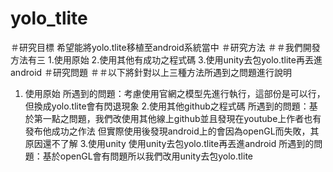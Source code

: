 # yolo_tlite
＃研究目標
希望能將yolo.tlite移植至android系統當中
＃研究方法
＃＃我們開發方法有三
1.使用原始
2.使用其他有成功之程式碼
3.使用unity去包yolo.tlite再丟進android
＃研究問題
＃＃以下將針對以上三種方法所遇到之問題進行說明
1. 使用原始
所遇到的問題：考慮使用官網之模型先進行執行，這部份是可以行，但換成yolo.tlite會有閃退現象
2.使用其他github之程式碼
所遇到的問題：基於第一點之問題，我們改使用其他線上github並且發現在youtube上作者也有發布他成功之作法
但實際使用後發現android上的會因為openGL而失敗，其原因還不了解
3.使用unity 使用unity去包yolo.tlite再丟進android
所遇到的問題：基於openGL會有問題所以我們改用unity去包yolo.tlite
